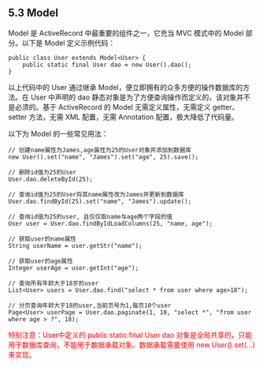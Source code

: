 ## 5.3 Model

Model 是 ActiveRecord 中最重要的组件之一，它充当 MVC 模式中的 Model 部分。以下是 Model 定义示例代码：

```
public class User extends Model<User> {
    public static final User dao = new User().dao();
}
```

以上代码中的 User 通过继承 Model，便立即拥有的众多方便的操作数据库的方法。在 User 中声明的 dao 静态对象是为了方便查询操作而定义的，该对象并不是必须的。基于 ActiveRecord 的 Model 无需定义属性，无需定义 getter、setter 方法，无需 XML 配置，无需 Annotation 配置，极大降低了代码量。

以下为 Model 的一些常见用法：

```
// 创建name属性为James,age属性为25的User对象并添加到数据库
new User().set("name", "James").set("age", 25).save();

// 删除id值为25的User
User.dao.deleteById(25);

// 查询id值为25的User将其name属性改为James并更新到数据库
User.dao.findById(25).set("name", "James").update();

// 查询id值为25的user, 且仅仅取name与age两个字段的值
User user = User.dao.findByIdLoadColumns(25, "name, age");

// 获取user的name属性
String userName = user.getStr("name");

// 获取user的age属性
Integer userAge = user.getInt("age");

// 查询所有年龄大于18岁的user
List<User> users = User.dao.find("select * from user where age>18");

// 分页查询年龄大于18的user,当前页号为1,每页10个user
Page<User> userPage = User.dao.paginate(1, 10, "select *", "from user where age > ?", 18);
```

<font color=red>特别注意：User中定义的 public static final User dao 对象是全局共享的，只能用于数据库查询，不能用于数据承载对象。数据承载需要使用 new User().set(…) 来实现。</font>

